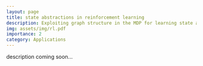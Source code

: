 ```yaml
---
layout: page
title: state abstractions in reinforcement learning
description: Exploiting graph structure in the MDP for learning state abstractions
img: assets/img/rl.pdf
importance: 2
category: Applications
---
```


description coming soon...
